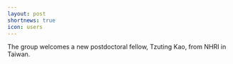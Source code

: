 ```yaml
---
layout: post
shortnews: true
icon: users
---
```


The group welcomes a new postdoctoral fellow, Tzuting Kao, from NHRI in Taiwan.